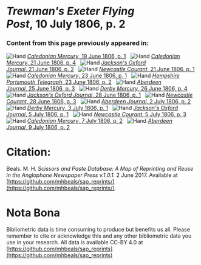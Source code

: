 # *Trewman's Exeter Flying Post*, 10 July 1806, p. 2  
  
### Content from this page previously appeared in:  
![Hand](http://scissorsandpaste.net/wp-content/uploads/2017/06/smallhandpointer.png) [*Caledonian Mercury*, 19 June 1806, p. 1](https://mhbeals.github.io/sap_html/Caledonian-Mercury/Caledonian-Mercury-19-June-1806-p-1)  
![Hand](http://scissorsandpaste.net/wp-content/uploads/2017/06/smallhandpointer.png) [*Caledonian Mercury*, 21 June 1806, p. 4](https://mhbeals.github.io/sap_html/Caledonian-Mercury/Caledonian-Mercury-21-June-1806-p-4)  
![Hand](http://scissorsandpaste.net/wp-content/uploads/2017/06/smallhandpointer.png) [*Jackson's Oxford Journal*, 21 June 1806, p. 2](https://mhbeals.github.io/sap_html/Jackson's-Oxford-Journal/Jackson's-Oxford-Journal-21-June-1806-p-2)  
![Hand](http://scissorsandpaste.net/wp-content/uploads/2017/06/smallhandpointer.png) [*Newcastle Courant*, 21 June 1806, p. 1](https://mhbeals.github.io/sap_html/Newcastle-Courant/Newcastle-Courant-21-June-1806-p-1)  
![Hand](http://scissorsandpaste.net/wp-content/uploads/2017/06/smallhandpointer.png) [*Caledonian Mercury*, 23 June 1806, p. 1](https://mhbeals.github.io/sap_html/Caledonian-Mercury/Caledonian-Mercury-23-June-1806-p-1)  
![Hand](http://scissorsandpaste.net/wp-content/uploads/2017/06/smallhandpointer.png) [*Hampshire Portsmouth Telegraph*, 23 June 1806, p. 2](https://mhbeals.github.io/sap_html/Hampshire-Portsmouth-Telegraph/Hampshire-Portsmouth-Telegraph-23-June-1806-p-2)  
![Hand](http://scissorsandpaste.net/wp-content/uploads/2017/06/smallhandpointer.png) [*Aberdeen Journal*, 25 June 1806, p. 3](https://mhbeals.github.io/sap_html/Aberdeen-Journal/Aberdeen-Journal-25-June-1806-p-3)  
![Hand](http://scissorsandpaste.net/wp-content/uploads/2017/06/smallhandpointer.png) [*Derby Mercury*, 26 June 1806, p. 4](https://mhbeals.github.io/sap_html/Derby-Mercury/Derby-Mercury-26-June-1806-p-4)  
![Hand](http://scissorsandpaste.net/wp-content/uploads/2017/06/smallhandpointer.png) [*Jackson's Oxford Journal*, 28 June 1806, p. 1](https://mhbeals.github.io/sap_html/Jackson's-Oxford-Journal/Jackson's-Oxford-Journal-28-June-1806-p-1)  
![Hand](http://scissorsandpaste.net/wp-content/uploads/2017/06/smallhandpointer.png) [*Newcastle Courant*, 28 June 1806, p. 3](https://mhbeals.github.io/sap_html/Newcastle-Courant/Newcastle-Courant-28-June-1806-p-3)  
![Hand](http://scissorsandpaste.net/wp-content/uploads/2017/06/smallhandpointer.png) [*Aberdeen Journal*, 2 July 1806, p. 2](https://mhbeals.github.io/sap_html/Aberdeen-Journal/Aberdeen-Journal-2-July-1806-p-2)  
![Hand](http://scissorsandpaste.net/wp-content/uploads/2017/06/smallhandpointer.png) [*Derby Mercury*, 3 July 1806, p. 1](https://mhbeals.github.io/sap_html/Derby-Mercury/Derby-Mercury-3-July-1806-p-1)  
![Hand](http://scissorsandpaste.net/wp-content/uploads/2017/06/smallhandpointer.png) [*Jackson's Oxford Journal*, 5 July 1806, p. 1](https://mhbeals.github.io/sap_html/Jackson's-Oxford-Journal/Jackson's-Oxford-Journal-5-July-1806-p-1)  
![Hand](http://scissorsandpaste.net/wp-content/uploads/2017/06/smallhandpointer.png) [*Newcastle Courant*, 5 July 1806, p. 3](https://mhbeals.github.io/sap_html/Newcastle-Courant/Newcastle-Courant-5-July-1806-p-3)  
![Hand](http://scissorsandpaste.net/wp-content/uploads/2017/06/smallhandpointer.png) [*Caledonian Mercury*, 7 July 1806, p. 2](https://mhbeals.github.io/sap_html/Caledonian-Mercury/Caledonian-Mercury-7-July-1806-p-2)  
![Hand](http://scissorsandpaste.net/wp-content/uploads/2017/06/smallhandpointer.png) [*Aberdeen Journal*, 9 July 1806, p. 2](https://mhbeals.github.io/sap_html/Aberdeen-Journal/Aberdeen-Journal-9-July-1806-p-2)  


# Citation: 

Beals. M. H. *Scissors and Paste Database: A Map of Reprinting and Reuse in the Anglophone Newspaper Press v.1.0.1.* 2 June 2017. Available at [https://github.com/mhbeals/sap_reprints/](https://github.com/mhbeals/sap_reprints/). 

# Nota Bona

Bibliometric data is time consuming to produce but benefits us all. Please remember to cite or acknowledge this and any other bibliometric data you use in your research. All data is available CC-BY 4.0 at [https://github.com/mhbeals/sap_reprints](https://github.com/mhbeals/sap_reprints)